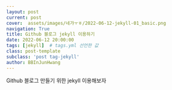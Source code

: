 ```yaml
---
layout: post
current: post
cover:  assets/images/네갸ㅜㅎ/2022-06-12-jekyll-01_basic.png
navigation: True
title: Github 블로그 jekyll 이용하기
date: 2022-06-12 20:00:00
tags: [jekyll]  # tags.yml 선언한 값
class: post-template
subclass: 'post tag-jekyll'
author: BBInJunHwang
---
```


Github 블로그 만들기 위한 jekyll 이용해보자